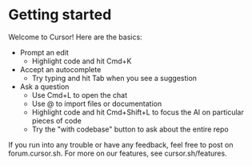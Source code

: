   # Getting started

Welcome to Cursor! Here are the basics:

* Prompt an edit
  - Highlight code and hit Cmd+K
* Accept an autocomplete
  - Try typing and hit Tab when you see a suggestion
* Ask a question
  - Use Cmd+L to open the chat 
  - Use @ to import files or documentation
  - Highlight code and hit Cmd+Shift+L to focus the AI on particular pieces of code
  - Try the "with codebase" button to ask about the entire repo

If you run into any trouble or have any feedback, feel free to post on forum.cursor.sh. For more on our features, see cursor.sh/features.
